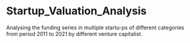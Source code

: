 # Startup_Valuation_Analysis
Analysing the funding series in multiple startu-ps of different categories from period 2011 to 2021 by different venture capitalist.
